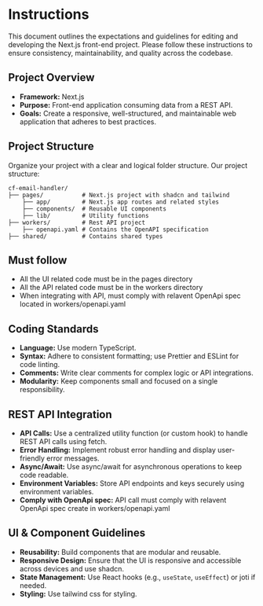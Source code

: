 # Instructions

This document outlines the expectations and guidelines for editing and developing the Next.js front-end project. Please follow these instructions to ensure consistency, maintainability, and quality across the codebase.

## Project Overview

- **Framework:** Next.js
- **Purpose:** Front-end application consuming data from a REST API.
- **Goals:** Create a responsive, well-structured, and maintainable web application that adheres to best practices.

## Project Structure

Organize your project with a clear and logical folder structure. Our project structure:

```
cf-email-handler/
├── pages/           # Next.js project with shadcn and tailwind
    ├── app/         # Next.js app routes and related styles
    ├── components/  # Reusable UI components
    ├── lib/         # Utility functions
├── workers/         # Rest API project
    ├── openapi.yaml # Contains the OpenAPI specification
├── shared/          # Contains shared types
```
## Must follow
- All the UI related code must be in the pages directory
- All the API related code must be in the workers directory
- When integrating with API, must comply with relavent OpenApi spec located in workers/openapi.yaml


## Coding Standards

- **Language:** Use modern TypeScript.
- **Syntax:** Adhere to consistent formatting; use Prettier and ESLint for code linting.
- **Comments:** Write clear comments for complex logic or API integrations.
- **Modularity:** Keep components small and focused on a single responsibility.

## REST API Integration

- **API Calls:** Use a centralized utility function (or custom hook) to handle REST API calls using fetch.
- **Error Handling:** Implement robust error handling and display user-friendly error messages.
- **Async/Await:** Use async/await for asynchronous operations to keep code readable.
- **Environment Variables:** Store API endpoints and keys securely using environment variables.
- **Comply with OpenApi spec:** API call must comply with relavent OpenApi spec create in workers/openapi.yaml

## UI & Component Guidelines

- **Reusability:** Build components that are modular and reusable.
- **Responsive Design:** Ensure that the UI is responsive and accessible across devices and use shadcn.
- **State Management:** Use React hooks (e.g., `useState`, `useEffect`) or joti if needed.
- **Styling:** Use tailwind css for styling.
